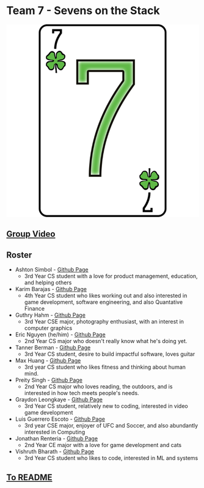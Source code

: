 # Team 7 - Sevens on the Stack
![Team 7 Card Logo](branding/teamlogo.png)

## [Group Video](admin/videos/teamintro.mp4)

## Roster
* Ashton Simbol - [Github Page](https://ashsensei.github.io/User-Page/)
  * 3rd Year CS student with a love for product management, education, and helping others
* Karim Barajas - [Github Page](https://kbarajas5432.github.io/CSE110Repo/)
  * 4th Year CS student who likes working out and also interested in game development, software engineering, and also Quantative Finance
* Guthry Hahm - [Github Page](https://guthryhahm.github.io/userPage/)
  * 3rd Year CSE major, photography enthusiast, with an interest in computer graphics
* Eric Nguyen (he/him) - [Github Page](https://github.com/nericguyen)
  * 2nd Year CS major who doesn't really know what he's doing yet.
* Tanner Berman - [Github Page](https://bermantanner.github.io/tannerberman/)
  * 3rd Year CS student, desire to build impactful software, loves guitar
* Max Huang - [Github Page](https://max-dwd.github.io/userPage/)
  * 3rd year CS student who likes fitness and thinking about human mind.
* Preity Singh - [Github Page](https://preity-singh.github.io/Lab1-110/)
  * 2nd Year CS major who loves reading, the outdoors, and is interested in how tech meets people's needs.
* Graydon Leongkaye - [Github Page](https://graydon759.github.io/Github-Pages-Project/)
  * 3rd Year CS student, relatively new to coding, interested in video game development
* Luis Guerrero Escoto - [Github Page](https://luisisawayy.github.io/110_lab1/)
  * 3rd year CSE major, enjoyer of UFC and Soccer, and also abundantly interested in Computing
* Jonathan Renteria - [Github Page](https://j2renteriaucsd.github.io/UserPage/)
  * 2nd Year CE major with a love for game development and cats
* Vishruth Bharath - [Github Page](https://vishruthb.github.io/cse110-test-repo/)
  * 3rd Year CS student who likes to code, interested in ML and systems

## [To README](README.md)